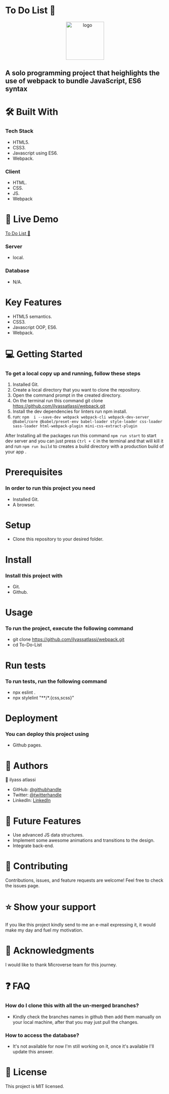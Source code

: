# To Do List 📝

<div align="center">

  <img src="murple_logo.png" alt="logo" width="120"  height="auto"/>
  <br/>

</div>

## A solo programming project that heighlights the use of webpack to bundle JavaScript, ES6 syntax

# 🛠 Built With

### Tech Stack

- HTML5.
- CSS3.
- Javascript using ES6.
- Webpack.

### Client

- HTML.
- CSS.
- JS.
- Webpack

# 🚀 Live Demo <a name="live-demo"></a>

[To Do List 📝]()

### Server

- local.

### Database

- N/A.

# Key Features

- HTML5 semantics.
- CSS3.
- Javascript OOP, ES6.
- Webpack.

# 💻 Getting Started

### To get a local copy up and running, follow these steps

1. Installed Git.
2. Create a local directory that you want to clone the repository.
3. Open the command prompt in the created directory.
4. On the terminal run this command git clone https://github.com/ilyassatlassi/webpack.git
5. Install the dev dependencies for linters run npm install.
6. run: ```npm  i --save-dev webpack webpack-cli webpack-dev-server @babel/core @babel/preset-env babel-loader style-loader css-loader sass-loader html-webpack-plugin mini-css-extract-plugin ```

After Installing all the packages run this command ``` npm run start ``` to start dev server and you can just press ```Ctrl + C``` in the terminal and that will kill it and run ``` npm run build ``` to creates a build directory with a production build of your app . 
# Prerequisites

### In order to run this project you need

- Installed Git.
- A browser.

# Setup

- Clone this repository to your desired folder.

# Install

### Install this project with

- Git.
- Github.

# Usage

### To run the project, execute the following command

- git clone <https://github.com/ilyassatlassi/webpack.git>
- cd To-Do-List

# Run tests

### To run tests, run the following command

- npx eslint .
- npx stylelint "**/*.{css,scss}"

# Deployment

### You can deploy this project using

- Github pages.

# 👥 Authors

👤 ilyass atlassi

- GitHub: [@githubhandle](https://github.com/ilyassatlass)
- Twitter: [@twitterhandle](https://twitter.com/ilyass_atlassi)
- LinkedIn: [LinkedIn](https://www.linkedin.com/in/ilyassatlassi/)

# 🔭 Future Features

- Use advanced JS data structures.
- Implement some awesome animations and transitions to the design.
- Integrate back-end.

# 🤝 Contributing

Contributions, issues, and feature requests are welcome!
Feel free to check the issues page.

# ⭐️ Show your support

If you like this project kindly send to me an e-mail expressing it, it would make my day and fuel my motivation.

# 🙏 Acknowledgments

I would like to thank Microverse team for this journey.

# ❓ FAQ

### How do I clone this with all the un-merged branches?

- Kindly check the branches names in github then add them manually on your local machine, after that you may just pull the changes.

### How to access the database?

- It's not available for now I'm still working on it, once it's available I'll update this answer.

# 📝 License

This project is MIT licensed.
